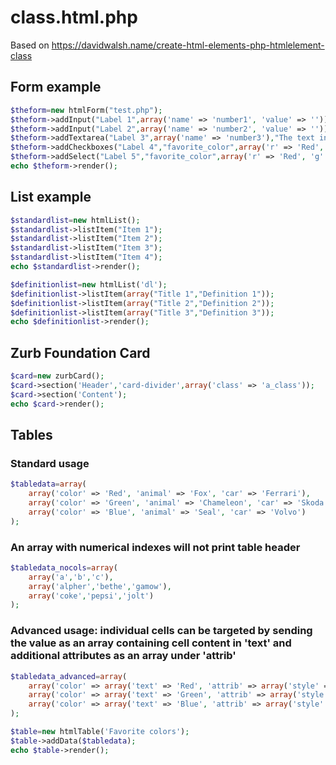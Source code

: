 class.html.php	
=======================================================================================
Based on https://davidwalsh.name/create-html-elements-php-htmlelement-class


## Form example

```php
$theform=new htmlForm("test.php");
$theform->addInput("Label 1",array('name' => 'number1', 'value' => ''));
$theform->addInput("Label 2",array('name' => 'number2', 'value' => ''));
$theform->addTextarea("Label 3",array('name' => 'number3'),"The text in the textarea");
$theform->addCheckboxes("Label 4","favorite_color",array('r' => 'Red', 'g' => 'Green', 'b' => 'Blue'), array('g'));
$theform->addSelect("Label 5","favorite_color",array('r' => 'Red', 'g' => 'Green', 'b' => 'Blue'), array('g'));
echo $theform->render();
```

## List example

```php
$standardlist=new htmlList();
$standardlist->listItem("Item 1");
$standardlist->listItem("Item 2");
$standardlist->listItem("Item 3");
$standardlist->listItem("Item 4");
echo $standardlist->render();

$definitionlist=new htmlList('dl');
$definitionlist->listItem(array("Title 1","Definition 1"));
$definitionlist->listItem(array("Title 2","Definition 2"));
$definitionlist->listItem(array("Title 3","Definition 3"));
echo $definitionlist->render();
```

## Zurb Foundation Card

```php
$card=new zurbCard();
$card->section('Header','card-divider',array('class' => 'a_class'));
$card->section('Content');
echo $card->render();
```

## Tables

### Standard usage

```php
$tabledata=array(
	array('color' => 'Red', 'animal' => 'Fox', 'car' => 'Ferrari'), 
	array('color' => 'Green', 'animal' => 'Chameleon', 'car' => 'Skoda'), 
	array('color' => 'Blue', 'animal' => 'Seal', 'car' => 'Volvo') 
);
```

### An array with numerical indexes will not print table header
```php
$tabledata_nocols=array(
	array('a','b','c'), 
	array('alpher','bethe','gamow'), 
	array('coke','pepsi','jolt') 
);
```

### Advanced usage: individual cells can be targeted by sending the value as an array containing cell content in 'text' and additional attributes as an array under 'attrib'

```php
$tabledata_advanced=array(
	array('color' => array('text' => 'Red', 'attrib' => array('style' => 'background-color: red;')), 'animal' => 'Fox', 'car' => 'Ferrari'), 
	array('color' => array('text' => 'Green', 'attrib' => array('style' => 'background-color: green;')), 'animal' => 'Chameleon', 'car' => 'Skoda'), 
	array('color' => array('text' => 'Blue', 'attrib' => array('style' => 'background-color: blue;')), 'animal' => 'Seal', 'car' => 'Volvo') 
);

$table=new htmlTable('Favorite colors');
$table->addData($tabledata);
echo $table->render();
```
